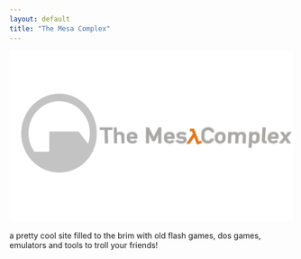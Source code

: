 ```yaml
---
layout: default
title: "The Mesa Complex"
---
```


<img src="images/bannerlogo.png" alt="bannerlogo" class="bannerlogo">

<a>a pretty cool site filled to the brim with old flash games, dos games, emulators and tools to troll your friends!</a>

<script>
document.getElementById("homeNav").classList.add("active");
</script>